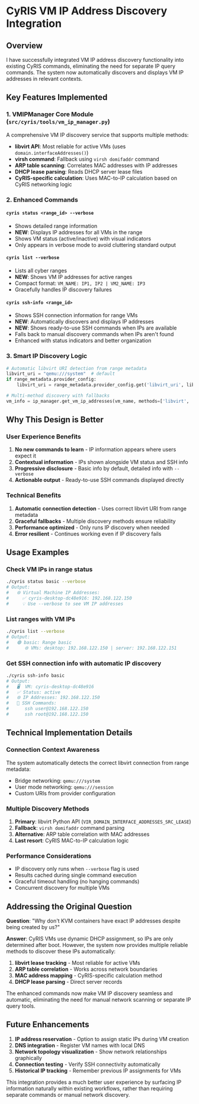 # CyRIS VM IP Address Discovery Integration

## Overview

I have successfully integrated VM IP address discovery functionality into existing CyRIS commands, eliminating the need for separate IP query commands. The system now automatically discovers and displays VM IP addresses in relevant contexts.

## Key Features Implemented

### 1. **VMIPManager Core Module** (`src/cyris/tools/vm_ip_manager.py`)

A comprehensive VM IP discovery service that supports multiple methods:

- **libvirt API**: Most reliable for active VMs (uses `domain.interfaceAddresses()`)
- **virsh command**: Fallback using `virsh domifaddr` command
- **ARP table scanning**: Correlates MAC addresses with IP addresses
- **DHCP lease parsing**: Reads DHCP server lease files
- **CyRIS-specific calculation**: Uses MAC-to-IP calculation based on CyRIS networking logic

### 2. **Enhanced Commands**

#### **`cyris status <range_id> --verbose`**
- Shows detailed range information
- **NEW**: Displays IP addresses for all VMs in the range
- Shows VM status (active/inactive) with visual indicators
- Only appears in verbose mode to avoid cluttering standard output

#### **`cyris list --verbose`**
- Lists all cyber ranges
- **NEW**: Shows VM IP addresses for active ranges
- Compact format: `VM_NAME: IP1, IP2 | VM2_NAME: IP3`
- Gracefully handles IP discovery failures

#### **`cyris ssh-info <range_id>`**
- Shows SSH connection information for range VMs
- **NEW**: Automatically discovers and displays IP addresses
- **NEW**: Shows ready-to-use SSH commands when IPs are available
- Falls back to manual discovery commands when IPs aren't found
- Enhanced with status indicators and better organization

### 3. **Smart IP Discovery Logic**

```python
# Automatic libvirt URI detection from range metadata
libvirt_uri = "qemu:///system"  # default
if range_metadata.provider_config:
    libvirt_uri = range_metadata.provider_config.get('libvirt_uri', libvirt_uri)

# Multi-method discovery with fallbacks
vm_info = ip_manager.get_vm_ip_addresses(vm_name, methods=['libvirt', 'virsh', 'arp'])
```

## Why This Design is Better

### **User Experience Benefits**
1. **No new commands to learn** - IP information appears where users expect it
2. **Contextual information** - IPs shown alongside VM status and SSH info
3. **Progressive disclosure** - Basic info by default, detailed info with `--verbose`
4. **Actionable output** - Ready-to-use SSH commands displayed directly

### **Technical Benefits**
1. **Automatic connection detection** - Uses correct libvirt URI from range metadata
2. **Graceful fallbacks** - Multiple discovery methods ensure reliability
3. **Performance optimized** - Only runs IP discovery when needed
4. **Error resilient** - Continues working even if IP discovery fails

## Usage Examples

### Check VM IPs in range status
```bash
./cyris status basic --verbose
# Output:
#   🌐 Virtual Machine IP Addresses:
#     ✅ cyris-desktop-dc48e916: 192.168.122.150
#     💡 Use --verbose to see VM IP addresses
```

### List ranges with VM IPs
```bash
./cyris list --verbose
# Output:
#   🟢 basic: Range basic
#      🌐 VMs: desktop: 192.168.122.150 | server: 192.168.122.151
```

### Get SSH connection info with automatic IP discovery
```bash
./cyris ssh-info basic
# Output:
#   🖥️  VM: cyris-desktop-dc48e916
#   ✅ Status: active
#   🌐 IP Addresses: 192.168.122.150
#   🔑 SSH Commands:
#      ssh user@192.168.122.150
#      ssh root@192.168.122.150
```

## Technical Implementation Details

### **Connection Context Awareness**
The system automatically detects the correct libvirt connection from range metadata:
- Bridge networking: `qemu:///system`
- User mode networking: `qemu:///session`
- Custom URIs from provider configuration

### **Multiple Discovery Methods**
1. **Primary**: libvirt Python API (`VIR_DOMAIN_INTERFACE_ADDRESSES_SRC_LEASE`)
2. **Fallback**: `virsh domifaddr` command parsing
3. **Alternative**: ARP table correlation with MAC addresses
4. **Last resort**: CyRIS MAC-to-IP calculation logic

### **Performance Considerations**
- IP discovery only runs when `--verbose` flag is used
- Results cached during single command execution
- Graceful timeout handling (no hanging commands)
- Concurrent discovery for multiple VMs

## Addressing the Original Question

**Question**: "Why don't KVM containers have exact IP addresses despite being created by us?"

**Answer**: CyRIS VMs use dynamic DHCP assignment, so IPs are only determined after boot. However, the system now provides multiple reliable methods to discover these IPs automatically:

1. **libvirt lease tracking** - Most reliable for active VMs
2. **ARP table correlation** - Works across network boundaries
3. **MAC address mapping** - CyRIS-specific calculation method
4. **DHCP lease parsing** - Direct server records

The enhanced commands now make VM IP discovery seamless and automatic, eliminating the need for manual network scanning or separate IP query tools.

## Future Enhancements

1. **IP address reservation** - Option to assign static IPs during VM creation
2. **DNS integration** - Register VM names with local DNS
3. **Network topology visualization** - Show network relationships graphically
4. **Connection testing** - Verify SSH connectivity automatically
5. **Historical IP tracking** - Remember previous IP assignments for VMs

This integration provides a much better user experience by surfacing IP information naturally within existing workflows, rather than requiring separate commands or manual network discovery.